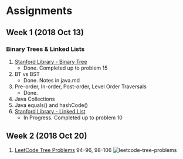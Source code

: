 # Assignments
## Week 1 (2018 Oct 13)
### Binary Trees & Linked Lists
1. [Stanford Library - Binary Tree](http://cslibrary.stanford.edu/110/BinaryTrees.html)
	* Done. Completed up to problem 15
1. BT vs BST
	* Done. Notes in java.md
1. Pre-order, In-order, Post-order, Level Order Traversals
	* Done.
1. Java Collections
1. Java equals() and hashCode()
1. [Stanford Library - Linked List](http://cslibrary.stanford.edu/103/LinkedListBasics.pdf)
	* In Progress. Completed up to problem 10
## Week 2 (2018 Oct 20)
1. [LeetCode Tree Problems](https://leetcode.com/tag/tree/) 94-96, 98-106
![leetcode-tree-problems](https://github.com/jguamie/practice-problems/blob/master/notes/leetcode-tree-problems.png)
